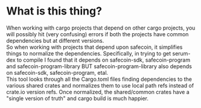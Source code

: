 # What is this thing?

When working with cargo projects that depend on other cargo projects, you will possibly hit (very confusing) errors if both the projects have common dependencies but at different versions.    
So when working with projects that depend upon safecoin, it simplifies things to normalize the dependencies.  Specifically, in trying to get serum-dex to compile I found that it depends on safecoin-sdk, safecoin-program and safecoin-program-library BUT safecoin-program-library also depends on safecoin-sdk, safecoin-program, etal.  
This tool looks through all the Cargo.toml files finding dependencies to the various shared crates and normalizes them to use local path refs instead of crate.io version refs. Once normalized, the shared/common crates have a "single version of truth" and cargo build is much happier.